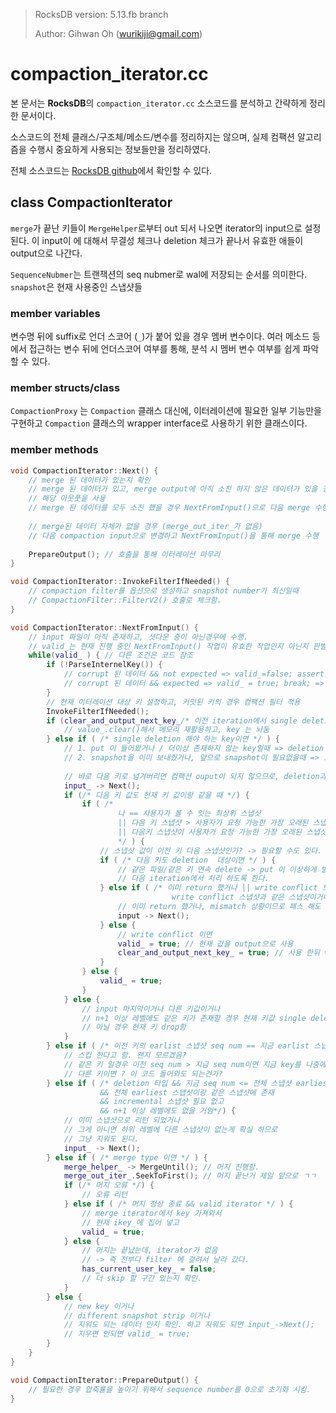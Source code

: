> RocksDB version: 5.13.fb branch 
>
> Author: Gihwan Oh (wurikiji@gmail.com)

# compaction_iterator.cc

본 문서는 **RocksDB**의 `compaction_iterator.cc` 소스코드를 분석하고 간략하게 정리한 문서이다. 

소스코드의 전체 클래스/구조체/메소드/변수를 정리하지는 않으며, 실제 컴팩션 알고리즘을 수행시 중요하게 사용되는 정보들만을 정리하였다. 

전체 소스코드는 [RocksDB github](https://github.com/facebook/rocksdb/blob/5.13.fb/db/compaction_iterator.cc)에서 확인할 수 있다.



## class CompactionIterator

`merge`가 끝난 키들이 `MergeHelper`로부터 out 되서 나오면 iterator의 input으로 설정된다. 이 input이 에 대해서 무결성 체크나 deletion 체크가 끝나서 유효한 애들이 output으로 나간다. 

`SequenceNubmer`는 트랜잭션의 seq nubmer로 wal에 저장되는 순서를 의미한다. `snapshot`은 현재 사용중인 스냅샷들 

### member variables

변수명 뒤에 suffix로 언더 스코어 (`_`)가 붙어 있을 경우 멤버 변수이다. 여러 메소드 등에서 접근하는 변수 뒤에 언더스코어 여부를 통해, 분석 시 멤버 변수 여부를 쉽게 파악할 수 있다.

### member structs/class

`CompactionProxy` 는 `Compaction` 클래스 대신에, 이터레이션에 필요한 일부 기능만을 구현하고 `Compaction` 클래스의 wrapper interface로 사용하기 위한 클래스이다.

### member methods

```c++
void CompactionIterator::Next() {
    // merge 된 데이터가 있는지 확인
    // merge 된 데이터가 있고, merge output에 아직 소진 하지 않은 데이터가 있을 경우
    // 해당 아웃풋을 사용
    // merge 된 데이터를 모두 소진 했을 경우 NextFromInput()으로 다음 merge 수행
    
    // merge된 데이터 자체가 없을 경우 (merge_out_iter_가 없음)
    // 다음 compaction input으로 변경하고 NextFromInput()을 통해 merge 수행
    
    PrepareOutput(); // 호출을 통해 이터레이션 마무리
}
```

```c++
void CompactionIterator::InvokeFilterIfNeeded() {
    // compaction filter를 옵션으로 생성하고 snapshot number가 최신일때
    // CompactionFilter::FilterV2() 호출로 체크함. 
}
```

```c++
void CompactionIterator::NextFromInput() {
    // input 파일이 아직 존재하고, 셧다운 중이 아닌경우에 수행. 
    // valid_는 현재 진행 중인 NextFromInput() 작업이 유효한 작업인지 아닌지 판별하는 변수
    while(valid_ ) { // 다른 조건은 코드 참조 
        if (!ParseInternelKey()) {
            // corrupt 된 데이터 && not expected => valid_=false; assert; Corruption; break;
            // corrupt 된 데이터 && expected => valid_ = true; break; => caller보고 처리하게 함
        }
        // 현재 이터레이션 대상 키 설정하고, 커밋된 키의 경우 컴팩션 필터 적용
        InvokeFilterIfNeeded();
        if (clear_and_output_next_key_/* 이전 iteration에서 single deletion 했으면 */) {
            // value_.clear()해서 메모리 재활용하고, key 는 놔둠
        } else if ( /* single deletion 해야 하는 key이면 */ ) {
            // 1. put 이 들어왔거나 / 더이상 존재하지 않는 key일때 => deletion 가능 조건
            // 2. snapshot을 이미 보내줬거나, 앞으로 snapshot이 필요없을때 => 트랜잭션 충돌 방지
            
            // 바로 다음 키로 넘겨버리면 컴팩션 ouput이 되지 않으므로, deletion과 동일
            input_ -> Next(); 
            if (/* 다음 키 값도 현재 키 값이랑 같을 때 */) {
                if ( /* 
                		나 == 사용자가 볼 수 잇는 최상위 스냅샷  
                		|| 다음 키 스냅샷 > 사용자가 요청 가능한 가장 오래된 스냅샷 
                		|| 다음키 스냅샷이 사용자가 요청 가능한 가장 오래된 스냅샷
                        */ ) {
                    // 스냅샷 값이 이전 키 다음 스냅샷인가? -> 필요할 수도 있다.
                    if ( /* 다음 키도 deletion  대상이면 */ ) {
                        // 같은 파일/같은 키 연속 delete -> put 이 이상하게 발생했었다.
                        // 다음 iteration에서 처리 하도록 한다. 
                    } else if ( /* 이미 return 했거나 || write conflict 보다 오래된 애거나 ||
                    				write conflict 스냅샷과 같은 스냅샷이거나*/ ) {
                        // 이미 return 했거나, mismatch 상황이므로 패스 해도 된다.
                        input -> Next();
                    } else { 
                        // write conflict 이면
                        valid_ = true; // 현재 값을 output으로 사용
                        clear_and_output_next_key_ = true; // 사용 한뒤 value 날려라 
                    }
                } else {
                    valid_ = true;
                }
            } else {
                // input 마지막이거나 다른 키값이거나 
                // n+1 이상 레벨에도 같은 키가 존재할 경우 현재 키값 single delete 로 리턴
                // 아닐 경우 현재 키 drop함
            }            
        } else if ( /* 이전 키의 earlist 스냅샷 seq num == 지금 earlist 스냅샷 seq num */ ) {
            // 스킵 한다고 함. 왠지 모르겠음? 
            // 같은 키 일경우 이전 seq num > 지금 seq num이면 지금 key를 나중에 또 가져갈 일이 없음. 
            // 다른 키이면 ? 이 코드 들어와도 되는건가?
        } else if ( /* deletion 타입 && 지금 seq num <= 전체 스냅샷 earliest seq num
        			&& 전체 earliest 스냅샷이랑 같은 스냅샷에 존재 
        			&& incremental 스냅샷 필요 없고 
                    && n+1 이상 레벨에도 없을 거임*/) {
            // 이미 스냅샷으로 리턴 되었거나
            // 그게 아니면 하위 레벨에 다른 스냅샷이 없는게 확실 하므로 
            // 그냥 지워도 된다.
            input_ -> Next();
        } else if ( /* merge type 이면 */ ) {
         	merge_helper_ -> MergeUntil(); // 머지 진행함. 
            merge_out_iter_.SeekToFirst(); // 머지 끝난거 제일 앞으로 ㄱㄱ
            if (/* 머지 오류 */) {
                // 오류 리턴
            } else if ( /* 머지 정상 종료 && valid iterator */ ) {
                // merge iterator에서 key 가져와서
                // 현재 ikey_에 집어 넣고
                valid_ = true;
            } else {
                // 머지는 끝났는데, iterator가 없음
                // -> 즉 전부다 filter 에 걸려서 날라 갔다. 
                has_current_user_key_ = false;
                // 더 skip 할 구간 있는지 확인. 
            }
        } else {
            // new key 이거나
            // different snapshot strip 이거나
            // 지워도 되는 데이터 인지 확인. 하고 지워도 되면 input_->Next();
            // 지우면 안되면 valid_ = true;
        }
    }
}
```

```c++
void CompactionIterator::PrepareOutput() {
    // 필요한 경우 압축률을 높이기 위해서 sequence number를 0으로 초기화 시킴. 
}
```

